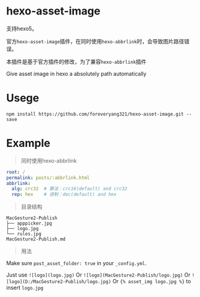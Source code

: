 # hexo-asset-image

支持hexo5。

官方`hexo-asset-image`插件，在同时使用`hexo-abbrlink`时，会导致图片路径错误。

本插件是基于官方插件的修改，为了兼容`hexo-abbrlink`插件


Give asset image in hexo a absolutely path automatically

# Usege

```shell
npm install https://github.com/foreveryang321/hexo-asset-image.git --save
```

# Example

> 同时使用hexo-abbrlink

```yaml
root: /
permalink: posts/:abbrlink.html
abbrlink:
  alg: crc32  # 算法：crc16(default) and crc32
  rep: hex    # 进制：dec(default) and hex
```

> 目录结构

```shell
MacGesture2-Publish
├── apppicker.jpg
├── logo.jpg
└── rules.jpg
MacGesture2-Publish.md
```

> 用法

Make sure `post_asset_folder: true` in your `_config.yml`.

Just use `![logo](logo.jpg)` Or `![logo](MacGesture2-Publish/logo.jpg)` Or `![logo](D:/MacGesture2-Publish/logo.jpg)` Or `{% asset_img logo.jpg %}` to insert `logo.jpg`
